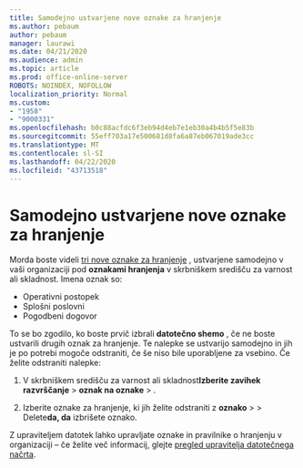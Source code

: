 ```yaml
---
title: Samodejno ustvarjene nove oznake za hranjenje
ms.author: pebaum
author: pebaum
manager: laurawi
ms.date: 04/21/2020
ms.audience: admin
ms.topic: article
ms.prod: office-online-server
ROBOTS: NOINDEX, NOFOLLOW
localization_priority: Normal
ms.custom:
- "1958"
- "9000331"
ms.openlocfilehash: b0c88acfdc6f3eb94d4eb7e1eb30a4b4b5f5e83b
ms.sourcegitcommit: 55eff703a17e500681d8fa6a87eb067019ade3cc
ms.translationtype: MT
ms.contentlocale: sl-SI
ms.lasthandoff: 04/22/2020
ms.locfileid: "43713518"
---
```

# <a name="new-retention-labels-created-automatically"></a>Samodejno ustvarjene nove oznake za hranjenje

Morda boste videli [tri nove oznake za hranjenje](https://docs.microsoft.com/office365/securitycompliance/file-plan-manager#default-retention-labels-and-label-policy) , ustvarjene samodejno v vaši organizaciji pod **oznakami hranjenja** v skrbniškem središču za varnost ali skladnost. Imena oznak so:

- Operativni postopek
- Splošni poslovni
- Pogodbeni dogovor

To se bo zgodilo, ko boste prvič izbrali **datotečno shemo** , če ne boste ustvarili drugih oznak za hranjenje. Te nalepke se ustvarijo samodejno in jih je po potrebi mogoče odstraniti, če še niso bile uporabljene za vsebino. Če želite odstraniti nalepke:

1. V skrbniškem središču za varnost ali skladnost**Izberite zavihek** **razvrščanje** > **oznak na oznake** > .

1. Izberite oznake za hranjenje, ki jih želite odstraniti z **oznako** > > Delete**da, da** izbrišete oznako.

Z upraviteljem datotek lahko upravljate oznake in pravilnike o hranjenju v organizaciji – če želite več informacij, glejte [pregled upravitelja datotečnega načrta](https://docs.microsoft.com/office365/securitycompliance/file-plan-manager).